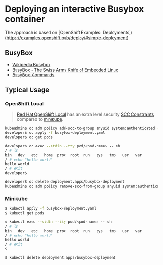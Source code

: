 # Deploying an interactive Busybox container

The approach is based on [OpenShift Examples: Deployments])(https://examples.openshift.pub/deploy/#simple-deployment)

## BusyBox

* [Wikipedia Busybox](https://en.wikipedia.org/wiki/BusyBox)
* [BusyBox - The Swiss Army Knife of Embedded Linux](https://busybox.net/downloads/BusyBox.html)
* [BusyBox-Commands](https://boxmatrix.info/wiki/BusyBox-Commands)


## Typical Usage

### OpenShift Local

> [Red Hat OpenShift Local](https://developers.redhat.com/products/openshift-local/overview) has an extra 
> level security [SCC Constraints](#scc-constraints) compared to [minikube](https://minikube.sigs.k8s.io/docs/).

```bash
kubeadmin$ oc adm policy add-scc-to-group anyuid system:authenticated --namespace="<project>"
developer$ oc apply -f busybox-deployment.yaml
developer$ oc get pods

developer$ oc exec --stdin --tty pod/<pod-name> -- sh
/ # ls 
bin   dev   etc   home  proc  root  run   sys   tmp   usr   var
/ # echo "hello world"
hello world
/ # exit
developer$

developer$ oc delete deployment.apps/busybox-deployment
kubeadmin$ oc adm policy remove-scc-from-group anyuid system:authenticated --namespace="<project>"
```

### Minikube

```bash
$ kubectl apply -f busybox-deployment.yaml
$ kubectl get pods

$ kubectl exec --stdin --tty pod/<pod-name> -- sh
/ # ls 
bin   dev   etc   home  proc  root  run   sys   tmp   usr   var
/ # echo "hello world"
hello world
/ # exit
$

$ kubectl delete deployment.apps/busybox-deployment
```
